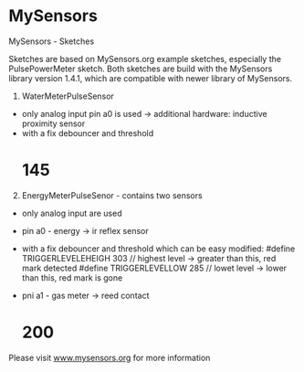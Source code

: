 # MySensors
MySensors - Sketches

Sketches are based on MySensors.org example sketches, especially the PulsePowerMeter sketch.
Both sketches are build with the MySensors library version 1.4.1, which are compatible with newer library of MySensors.

1. WaterMeterPulseSensor
  * only analog input pin a0 is used -> additional hardware: inductive proximity sensor
  * with a fix debouncer and threshold
    # 145
  
2. EnergyMeterPulseSenor - contains two sensors
  * only analog input are used
  * pin a0 - energy     -> ir reflex sensor
  * with a fix debouncer and threshold which can be easy modified:
    #define TRIGGERLEVELEHEIGH 303  // highest level -> greater than this, red mark detected
    #define TRIGGERLEVELLOW 285     // lowet level -> lower than this, red mark is gone
    
  * pni a1 - gas meter  -> reed contact
    # 200

Please visit www.mysensors.org for more information